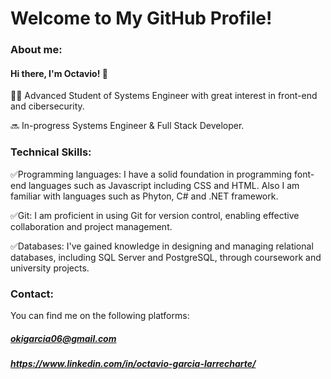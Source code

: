 # Welcome to My GitHub Profile!

### About me:

#### Hi there, I'm Octavio! 👋

🧑‍💻 Advanced Student of Systems Engineer with great interest in front-end and cibersecurity.

🔜 In-progress Systems Engineer & Full Stack Developer.

### Technical Skills:
✅Programming languages: I have a solid foundation in programming font-end languages such as Javascript including CSS and HTML. Also I am familiar with languages such as Phyton, C# and .NET framework. 

✅Git: I am proficient in using Git for version control, enabling effective collaboration and project management.

✅Databases: I've gained knowledge in designing and managing relational databases, including SQL Server and PostgreSQL, through coursework and university projects.

### Contact:
You can find me on the following platforms:
##### okigarcia06@gmail.com
##### https://www.linkedin.com/in/octavio-garcia-larrecharte/

